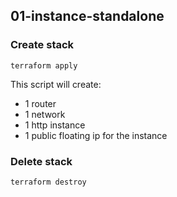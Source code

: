 ## 01-instance-standalone

### Create stack

```
terraform apply
```

This script will create:
-   1 router
-   1 network
-   1 http instance
-   1 public floating ip for the instance

### Delete stack

```
terraform destroy
```
